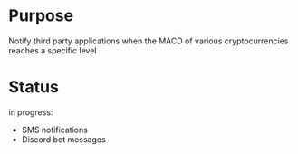 # Purpose
  Notify third party applications when the MACD of various cryptocurrencies reaches a specific level

# Status
  in progress: 
  - SMS notifications
  - Discord bot messages
  